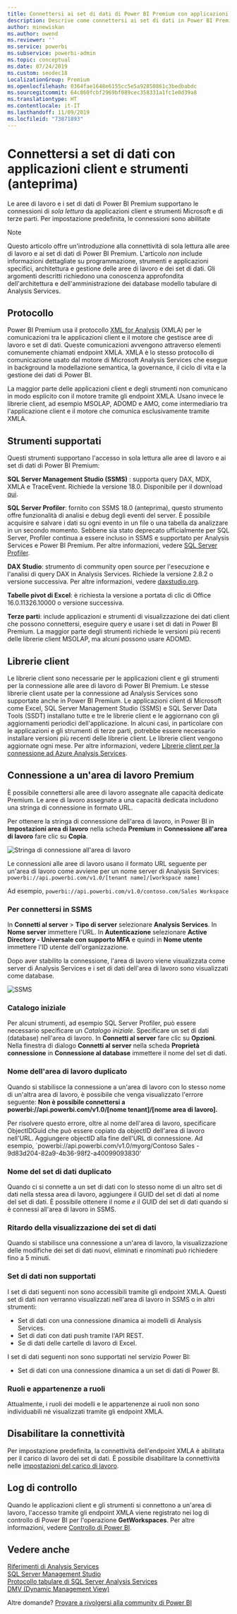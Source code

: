 ```yaml
---
title: Connettersi ai set di dati di Power BI Premium con applicazioni client e strumenti (anteprima)
description: Descrive come connettersi ai set di dati in Power BI Premium da applicazioni client e strumenti.
author: minewiskan
ms.author: owend
ms.reviewer: ''
ms.service: powerbi
ms.subservice: powerbi-admin
ms.topic: conceptual
ms.date: 07/24/2019
ms.custom: seodec18
LocalizationGroup: Premium
ms.openlocfilehash: 0364fae1648e6155cc5e5a92850861c3bedbabdc
ms.sourcegitcommit: 64c860fcbf2969bf089cec358331a1fc1e0d39a8
ms.translationtype: HT
ms.contentlocale: it-IT
ms.lasthandoff: 11/09/2019
ms.locfileid: "73871893"
---
```

# <a name="connect-to-datasets-with-client-applications-and-tools-preview"></a>Connettersi a set di dati con applicazioni client e strumenti (anteprima)

Le aree di lavoro e i set di dati di Power BI Premium supportano le connessioni di *sola lettura* da applicazioni client e strumenti Microsoft e di terze parti. Per impostazione predefinita, le connessioni sono abilitate

> [!NOTE]
> Questo articolo offre un'introduzione alla connettività di sola lettura alle aree di lavoro e ai set di dati di Power BI Premium. L'articolo *non* include informazioni dettagliate su programmazione, strumenti e applicazioni specifici, architettura e gestione delle aree di lavoro e dei set di dati. Gli argomenti descritti richiedono una conoscenza approfondita dell'architettura e dell'amministrazione dei database modello tabulare di Analysis Services.

## <a name="protocol"></a>Protocollo

Power BI Premium usa il protocollo [XML for Analysis](https://docs.microsoft.com/bi-reference/xmla/xml-for-analysis-xmla-reference) (XMLA) per le comunicazioni tra le applicazioni client e il motore che gestisce aree di lavoro e set di dati. Queste comunicazioni avvengono attraverso elementi comunemente chiamati endpoint XMLA. XMLA è lo stesso protocollo di comunicazione usato dal motore di Microsoft Analysis Services che esegue in background la modellazione semantica, la governance, il ciclo di vita e la gestione dei dati di Power BI. 

La maggior parte delle applicazioni client e degli strumenti non comunicano in modo esplicito con il motore tramite gli endpoint XMLA. Usano invece le librerie client, ad esempio MSOLAP, ADOMD e AMO, come intermediario tra l'applicazione client e il motore che comunica esclusivamente tramite XMLA.


## <a name="supported-tools"></a>Strumenti supportati

Questi strumenti supportano l'accesso in sola lettura alle aree di lavoro e ai set di dati di Power BI Premium:

**SQL Server Management Studio (SSMS)** : supporta query DAX, MDX, XMLA e TraceEvent. Richiede la versione 18.0. Disponibile per il download [qui](https://docs.microsoft.com/sql/ssms/download-sql-server-management-studio-ssms). 

**SQL Server Profiler**: fornito con SSMS 18.0 (anteprima), questo strumento offre funzionalità di analisi e debug degli eventi del server. È possibile acquisire e salvare i dati su ogni evento in un file o una tabella da analizzare in un secondo momento. Sebbene sia stato deprecato ufficialmente per SQL Server, Profiler continua a essere incluso in SSMS e supportato per Analysis Services e Power BI Premium. Per altre informazioni, vedere [SQL Server Profiler](https://docs.microsoft.com/sql/tools/sql-server-profiler/sql-server-profiler).

**DAX Studio**: strumento di community open source per l'esecuzione e l'analisi di query DAX in Analysis Services. Richiede la versione 2.8.2 o versione successiva. Per altre informazioni, vedere [daxstudio.org](https://daxstudio.org/).

**Tabelle pivot di Excel**: è richiesta la versione a portata di clic di Office 16.0.11326.10000 o versione successiva.

**Terze parti**: include applicazioni e strumenti di visualizzazione dei dati client che possono connettersi, eseguire query e usare i set di dati in Power BI Premium. La maggior parte degli strumenti richiede le versioni più recenti delle librerie client MSOLAP, ma alcuni possono usare ADOMD.

## <a name="client-libraries"></a>Librerie client

Le librerie client sono necessarie per le applicazioni client e gli strumenti per la connessione alle aree di lavoro di Power BI Premium. Le stesse librerie client usate per la connessione ad Analysis Services sono supportate anche in Power BI Premium. Le applicazioni client di Microsoft come Excel, SQL Server Management Studio (SSMS) e SQL Server Data Tools (SSDT) installano tutte e tre le librerie client e le aggiornano con gli aggiornamenti periodici dell'applicazione. In alcuni casi, in particolare con le applicazioni e gli strumenti di terze parti, potrebbe essere necessario installare versioni più recenti delle librerie client. Le librerie client vengono aggiornate ogni mese. Per altre informazioni, vedere [Librerie client per la connessione ad Azure Analysis Services](https://docs.microsoft.com/azure/analysis-services/analysis-services-data-providers).

## <a name="connecting-to-a-premium-workspace"></a>Connessione a un'area di lavoro Premium

È possibile connettersi alle aree di lavoro assegnate alle capacità dedicate Premium. Le aree di lavoro assegnate a una capacità dedicata includono una stringa di connessione in formato URL. 

Per ottenere la stringa di connessione dell'area di lavoro, in Power BI in **Impostazioni area di lavoro** nella scheda **Premium** in **Connessione all'area di lavoro** fare clic su **Copia**.

![Stringa di connessione all'area di lavoro](media/service-premium-connect-tools/connect-tools-workspace-connection.png)

Le connessioni alle aree di lavoro usano il formato URL seguente per un'area di lavoro come avviene per un nome server di Analysis Services:   
`powerbi://api.powerbi.com/v1.0/[tenant name]/[workspace name]` 

Ad esempio, `powerbi://api.powerbi.com/v1.0/contoso.com/Sales Workspace`

### <a name="to-connect-in-ssms"></a>Per connettersi in SSMS

In **Connetti al server** > **Tipo di server** selezionare **Analysis Services**. In **Nome server** immettere l'URL. In **Autenticazione** selezionare **Active Directory - Universale con supporto MFA** e quindi in **Nome utente** immettere l'ID utente dell'organizzazione. 

Dopo aver stabilito la connessione, l'area di lavoro viene visualizzata come server di Analysis Services e i set di dati dell'area di lavoro sono visualizzati come database.  

![SSMS](media/service-premium-connect-tools/connect-tools-ssms.png)

### <a name="initial-catalog"></a>Catalogo iniziale

Per alcuni strumenti, ad esempio SQL Server Profiler, può essere necessario specificare un *Catalogo iniziale*. Specificare un set di dati (database) nell'area di lavoro. In **Connetti al server** fare clic su **Opzioni**. Nella finestra di dialogo **Connetti al server** nella scheda **Proprietà connessione** in **Connessione al database** immettere il nome del set di dati.

### <a name="duplicate-workspace-name"></a>Nome dell'area di lavoro duplicato

Quando si stabilisce la connessione a un'area di lavoro con lo stesso nome di un'altra area di lavoro, è possibile che venga visualizzato l'errore seguente: **Non è possibile connettersi a powerbi://api.powerbi.com/v1.0/[nome tenant]/[nome area di lavoro].**

Per risolvere questo errore, oltre al nome dell'area di lavoro, specificare ObjectIDGuid che può essere copiato da objectID dell'area di lavoro nell'URL. Aggiungere objectID alla fine dell'URL di connessione. Ad esempio, `powerbi://api.powerbi.com/v1.0/myorg/Contoso Sales - 9d83d204-82a9-4b36-98f2-a40099093830'

### <a name="duplicate-dataset-name"></a>Nome del set di dati duplicato

Quando ci si connette a un set di dati con lo stesso nome di un altro set di dati nella stessa area di lavoro, aggiungere il GUID del set di dati al nome del set di dati. È possibile ottenere il nome *e* il GUID del set di dati quando si è connessi all'area di lavoro in SSMS. 

### <a name="delay-in-datasets-shown"></a>Ritardo della visualizzazione dei set di dati

Quando si stabilisce una connessione a un'area di lavoro, la visualizzazione delle modifiche dei set di dati nuovi, eliminati e rinominati può richiedere fino a 5 minuti. 

### <a name="unsupported-datasets"></a>Set di dati non supportati

I set di dati seguenti non sono accessibili tramite gli endpoint XMLA. Questi set di dati *non* verranno visualizzati nell'area di lavoro in SSMS o in altri strumenti: 

- Set di dati con una connessione dinamica ai modelli di Analysis Services. 
- Set di dati con dati push tramite l'API REST.
- Se di dati delle cartelle di lavoro di Excel. 

I set di dati seguenti non sono supportati nel servizio Power BI:   

- Set di dati con una connessione dinamica a un set di dati di Power BI.

### <a name="roles-and-role-memberships"></a>Ruoli e appartenenze a ruoli

Attualmente, i ruoli dei modelli e le appartenenze ai ruoli non sono individuabili né visualizzati tramite gli endpoint XMLA.

## <a name="disable-connectivity"></a>Disabilitare la connettività

Per impostazione predefinita, la connettività dell'endpoint XMLA è abilitata per il carico di lavoro dei set di dati. È possibile disabilitare la connettività nelle [impostazioni del carico di lavoro](service-admin-premium-workloads.md#workload-settings).

## <a name="audit-logs"></a>Log di controllo 

Quando le applicazioni client e gli strumenti si connettono a un'area di lavoro, l'accesso tramite gli endpoint XMLA viene registrato nei log di controllo di Power BI per l'operazione **GetWorkspaces**. Per altre informazioni, vedere [Controllo di Power BI](service-admin-auditing.md).

## <a name="see-also"></a>Vedere anche

[Riferimenti di Analysis Services](https://docs.microsoft.com/bi-reference/#pivot=home&panel=home-all)   
[SQL Server Management Studio](https://docs.microsoft.com/sql/ssms/sql-server-management-studio-ssms)   
[Protocollo tabulare di SQL Server Analysis Services](https://docs.microsoft.com/openspecs/sql_server_protocols/ms-ssas-t/b98ed40e-c27a-4988-ab2d-c9c904fe13cf)   
[DMV (Dynamic Management View)](https://docs.microsoft.com/sql/analysis-services/instances/use-dynamic-management-views-dmvs-to-monitor-analysis-services)   


Altre domande? [Provare a rivolgersi alla community di Power BI](https://community.powerbi.com/)
